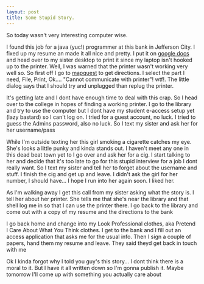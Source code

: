 ```yaml
---
layout: post
title: Some Stupid Story.
---
```


So today wasn't very interesting computer wise.

 I found this job for a java (yuc!) programmer at this bank in Jefferson City. I fixed up my resume an made it all nice and pretty. I put it on [ google docs](docs.google.com) and head over to my sister desktop to print it since my laptop isn't hooked up to the printer. Well, I was warned that the printer wasn't working very well so. So first off I go to [mapquest](mapquest.com) to get directions. I select the part I need, File, Print, Ok.... "Cannot communicate with printer"! wtf!. The little dialog says that I should try and unplugged than replug the printer.

It's getting late and I dont have enough time to deal with this crap. So I head over to the college in hopes of finding a working printer. I go to the library and try to use the computer but I dont have my student e-access setup yet (lazy bastard) so I can't log on. I tried for a guest account, no luck. I tried to guess the Admins password, also no luck. So I text my sister and ask her for her username/pass

While I'm outside texting her this girl smoking a cigarette catches my eye. She's looks a little punky and kinda stands out. I haven't meet any one in this dead beat town yet to I go over and ask her for a cig. I start talking to her and decide that it's too late to go for this stupid interview for a job I dont really want. So I text my sister and tell her to forget about the username and stuff. I finish the cig and get up and leave. I didn't ask the girl for her number, I should have... I hope I run into her again soon. I liked her.

As I'm walking away I get this call from my sister asking what the story is. I tell her about her printer. She tells me that she's near the library and that shell log me in so that I can use the printer there. I go back to the library and come out with a copy of my resume and the directions to the bank

I go back home and change into my Look Professional clothes, aka Pretend I Care About What You Think clothes. I get to the bank and I fill out an access application that asks me for the usual info. Then I sign a couple of papers, hand them my resume and leave. They said theyd get back in touch with me

Ok I kinda forgot why I told you guy's this story... I dont think there is a moral to it. But I have it all written down so I'm gonna publish it. Maybe tomorrow I'll come up with something you actually care about


